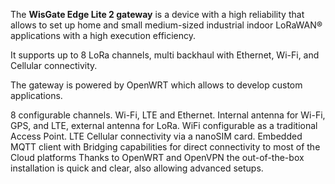 <FeatureDescription>

The **WisGate Edge Lite 2 gateway** is a device with a high reliability that allows to set up home and small medium-sized industrial indoor LoRaWAN® applications with a high execution efficiency.

It supports up to 8 LoRa channels, multi backhaul with Ethernet, Wi-Fi, and Cellular connectivity.

The gateway is powered by OpenWRT which allows to develop custom applications.

</FeatureDescription>


<FeatureList>

<Feature title="Connectivity" image="mcu">
  8 configurable channels. Wi-Fi, LTE and Ethernet.
  Internal antenna for Wi-Fi, GPS, and LTE, external antenna for LoRa.
</Feature>

<Feature title="Wi-Fi Access Point" image="environment">
  WiFi configurable as a traditional Access Point.
</Feature>

<Feature title="Cellular connectivity" image="environment">
  LTE Cellular connectivity via a nanoSIM card.
</Feature>

<Feature title="MQTT integration" image="environment">
  Embedded MQTT client with Bridging capabilities for direct connectivity to most of the
Cloud platforms
</Feature>

<Feature title="Easy and fast configuration" image="configurability">
  Thanks to OpenWRT and OpenVPN the out-of-the-box installation is quick and clear,  also allowing advanced setups.
</Feature>

</FeatureList>

